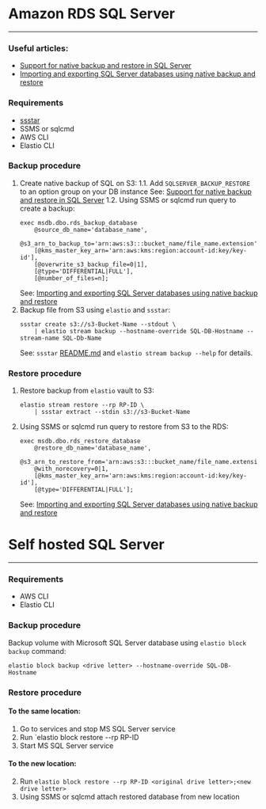 # Amazon RDS SQL Server

---

### Useful articles:
 - [Support for native backup and restore in SQL Server](https://docs.aws.amazon.com/AmazonRDS/latest/UserGuide/Appendix.SQLServer.Options.BackupRestore.html)
 - [Importing and exporting SQL Server databases using native backup and restore](https://docs.aws.amazon.com/AmazonRDS/latest/UserGuide/SQLServer.Procedural.Importing.html)

### Requirements
- [ssstar](https://github.com/elastio/ssstar)
- SSMS or sqlcmd
- AWS CLI
- Elastio CLI

### Backup procedure
1. Create native backup of SQL on S3:
    1.1. Add `SQLSERVER_BACKUP_RESTORE` to an option group on your DB instance
    See: [Support for native backup and restore in SQL Server](https://docs.aws.amazon.com/AmazonRDS/latest/UserGuide/Appendix.SQLServer.Options.BackupRestore.html)
    1.2. Using SSMS or sqlcmd run query to create a backup:
    ```
    exec msdb.dbo.rds_backup_database
	    @source_db_name='database_name',
	    @s3_arn_to_backup_to='arn:aws:s3:::bucket_name/file_name.extension',
	    [@kms_master_key_arn='arn:aws:kms:region:account-id:key/key-id'],	
	    [@overwrite_s3_backup_file=0|1],
	    [@type='DIFFERENTIAL|FULL'],
	    [@number_of_files=n];
    ```
    See: [Importing and exporting SQL Server databases using native backup and restore](https://docs.aws.amazon.com/AmazonRDS/latest/UserGuide/SQLServer.Procedural.Importing.html#SQLServer.Procedural.Importing.Native.Using.Backup)
2. Backup file from S3 using `elastio` and `ssstar`:
    ```
    ssstar create s3://s3-Bucket-Name --stdout \
        | elastio stream backup --hostname-override SQL-DB-Hostname --stream-name SQL-Db-Name
    ```
    See: `ssstar` [README.md](https://github.com/elastio/ssstar) and `elastio stream backup --help` for details.

### Restore procedure
1. Restore backup from `elastio` vault to S3:
    ```
    elastio stream restore --rp RP-ID \
        | ssstar extract --stdin s3://s3-Bucket-Name
    ```
2. Using SSMS or sqlcmd run query to restore from S3 to the RDS:
    ```
    exec msdb.dbo.rds_restore_database
	    @restore_db_name='database_name',
	    @s3_arn_to_restore_from='arn:aws:s3:::bucket_name/file_name.extension',
	    @with_norecovery=0|1,
	    [@kms_master_key_arn='arn:aws:kms:region:account-id:key/key-id'],
	    [@type='DIFFERENTIAL|FULL'];
    ```
    See: [Importing and exporting SQL Server databases using native backup and restore](https://docs.aws.amazon.com/AmazonRDS/latest/UserGuide/SQLServer.Procedural.Importing.html#SQLServer.Procedural.Importing.Native.Using.Restore)
    
# Self hosted SQL Server

---
### Requirements
- AWS CLI
- Elastio CLI

### Backup procedure
Backup volume with Microsoft SQL Server database using `elastio block backup` command:
```
elastio block backup <drive letter> --hostname-override SQL-DB-Hostname
```

### Restore procedure
#### To the same location:
1. Go to services and stop MS SQL Server service
2. Run `elastio block restore --rp RP-ID <drive letter>
3. Start MS SQL Server service

#### To the new location:
2. Run `elastio block restore --rp RP-ID <original drive letter>;<new drive letter>`
3. Using SSMS or sqlcmd attach restored database from new location